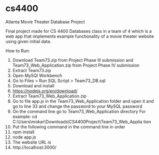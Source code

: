 # cs4400
Atlanta Movie Theater Database Project

Final project made for CS 4400 Databases class in a team of 4 which is a web app that implements example functionality
of a movie theater website using given initial data.

How to Run:
1) Download Team73.zip from Project Phase III submission and
Team73_Web_Application.zip from Project Phase IV submission
2) Extract Team73.zip
3) Open MySQl Workbench
4) Go to Files > Run SQL Script > Team73_DB.sql
5) Download and install
6) https://nodejs.org/en/download/
7) Extract Team73_Web_Application.zip
8) Go to file app.js in the Team73_Web_Application folder and open
it and go to line 33 and change the password to your MySQL
password
9) On the command line go to Team73_Web_Application directory
For example: cd
C:\Users\mokar\Downloads\CS4400Project\Team73_Web_Applia
tion
10) Put the following command in the command line in order
11) npm install
12) node app.js
13) The website URL is
14) http://localhost:3000/
